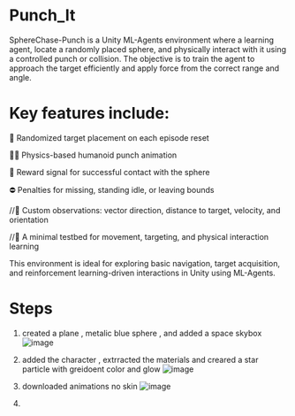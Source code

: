 # Punch_It
SphereChase-Punch is a Unity ML-Agents environment where a learning agent, locate a randomly placed sphere, and physically interact with it using a controlled punch or collision. The objective is to train the agent to approach the target efficiently and apply force from the correct range and angle.

# Key features include:

🔄 Randomized target placement on each episode reset

🧍‍♂️ Physics-based humanoid punch animation 

👊 Reward signal for successful contact with the sphere

⛔ Penalties for missing, standing idle, or leaving bounds

//🧠 Custom observations: vector direction, distance to target, velocity, and orientation

//🧪 A minimal testbed for movement, targeting, and physical interaction learning

This environment is ideal for exploring basic navigation, target acquisition, and reinforcement learning-driven interactions in Unity using ML-Agents.


# Steps

1. created a plane , metalic blue sphere , and added a space skybox
   ![image](https://github.com/user-attachments/assets/c9b37ded-4ec2-4c0b-a41f-8f9afc2b1fe8)

2. added the character , extrracted the materials and creared a star particle with greidoent color and glow
![image](https://github.com/user-attachments/assets/d0a38caa-8c28-471a-ad11-f6b6de5d95bd)

3. downloaded animations no skin
   ![image](https://github.com/user-attachments/assets/0d6d0d89-ed0f-449b-b105-b5a2ac9ba35f)

4. 
